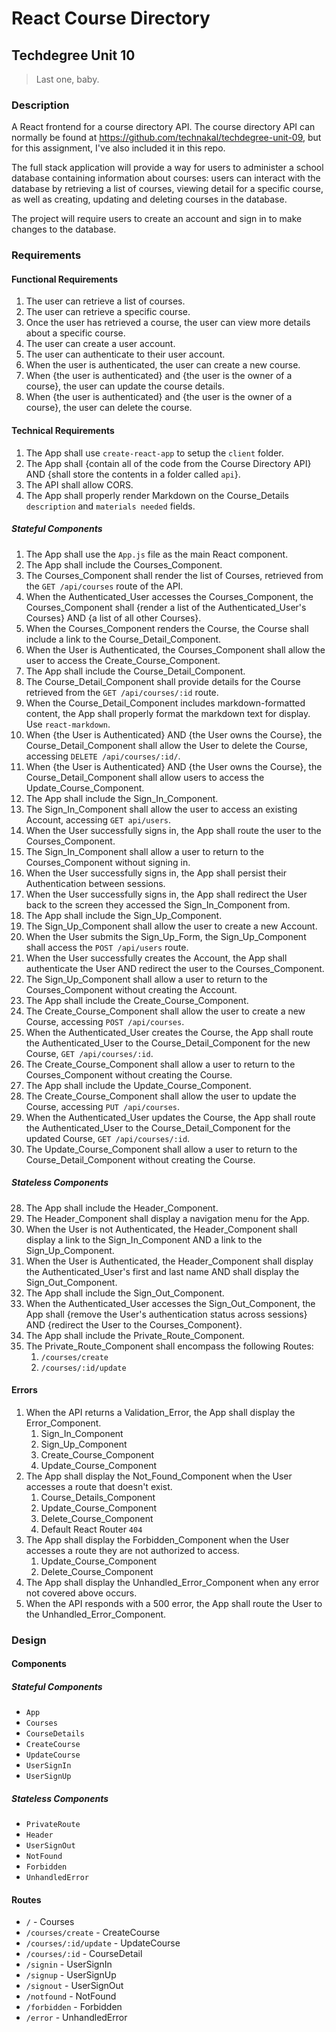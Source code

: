 # React Course Directory

## Techdegree Unit 10

> Last one, baby.

### Description

A React frontend for a course directory API. The course directory API can normally be found at https://github.com/technakal/techdegree-unit-09, but for this assignment, I've also included it in this repo.

The full stack application will provide a way for users to administer a school database containing information about courses: users can interact with the database by retrieving a list of courses, viewing detail for a specific course, as well as creating, updating and deleting courses in the database.

 The project will require users to create an account and sign in to make changes to the database.
 
 ### Requirements
 
#### Functional Requirements
1. The user can retrieve a list of courses.
2. The user can retrieve a specific course.
3. Once the user has retrieved a course, the user can view more details about a specific course.
4. The user can create a user account.
5. The user can authenticate to their user account.
6. When the user is authenticated, the user can create a new course.
7. When {the user is authenticated} and {the user is the owner of a course}, the user can update the course details.
8. When {the user is authenticated} and {the user is the owner of a course}, the user can delete the course.

#### Technical Requirements
1. The App shall use `create-react-app` to setup the `client` folder.
2. The App shall {contain all of the code from the Course Directory API} AND {shall store the contents in a folder called `api`}.
3. The API shall allow CORS.
4. The App shall properly render Markdown on the Course_Details `description` and `materials needed` fields.

##### Stateful Components
1. The App shall use the `App.js` file as the main React component.
2. The App shall include the Courses_Component.
3. The Courses_Component shall render the list of Courses, retrieved from the `GET /api/courses` route of the API.
4. When the Authenticated_User accesses the Courses_Component, the Courses_Component shall {render a list of the Authenticated_User's Courses} AND {a list of all other Courses}.
5. When the Courses_Component renders the Course, the Course shall include a link to the Course_Detail_Component.
6. When the User is Authenticated, the Courses_Component shall allow the user to access the Create_Course_Component.
7. The App shall include the Course_Detail_Component.
8. The Course_Detail_Component shall provide details for the Course retrieved from the `GET /api/courses/:id` route.
9. When the Course_Detail_Component includes markdown-formatted content, the App shall properly format the markdown text for display. Use `react-markdown`.
9. When {the User is Authenticated} AND {the User owns the Course}, the Course_Detail_Component shall allow the User to delete the Course, accessing `DELETE /api/courses/:id/`.
10. When {the User is Authenticated} AND {the User owns the Course}, the Course_Detail_Component shall allow users to access the Update_Course_Component.
11. The App shall include the Sign_In_Component.
12. The Sign_In_Component shall allow the user to access an existing Account, accessing `GET api/users`.
13. When the User successfully signs in, the App shall route the user to the Courses_Component.
14. The Sign_In_Component shall allow a user to return to the Courses_Component without signing in.
15. When the User successfully signs in, the App shall persist their Authentication between sessions.
16. When the User successfully signs in, the App shall redirect the User back to the screen they accessed the Sign_In_Component from.
15. The App shall include the Sign_Up_Component.
16. The Sign_Up_Component shall allow the user to create a new Account.
17. When the User submits the Sign_Up_Form, the Sign_Up_Component shall access the `POST /api/users` route.
18. When the User successfully creates the Account, the App shall authenticate the User AND redirect the user to the Courses_Component.
19. The Sign_Up_Component shall allow a user to return to the Courses_Component without creating the Account.
20. The App shall include the Create_Course_Component.
21. The Create_Course_Component shall allow the user to create a new Course, accessing `POST /api/courses`.
22. When the Authenticated_User creates the Course, the App shall route the Authenticated_User to the Course_Detail_Component for the new Course, `GET /api/courses/:id`. 
23. The Create_Course_Component shall allow a user to return to the Courses_Component without creating the Course.
24. The App shall include the Update_Course_Component.
25. The Create_Course_Component shall allow the user to update the Course, accessing `PUT /api/courses`.
26. When the Authenticated_User updates the Course, the App shall route the Authenticated_User to the Course_Detail_Component for the updated Course, `GET /api/courses/:id`. 
27. The Update_Course_Component shall allow a user to return to the Course_Detail_Component without creating the Course.

##### Stateless Components
28. The App shall include the Header_Component.
29. The Header_Component shall display a navigation menu for the App.
30. When the User is not Authenticated, the Header_Component shall display a link to the Sign_In_Component AND a link to the Sign_Up_Component.
31. When the User is Authenticated, the Header_Component shall display the Authenticated_User's first and last name AND shall display the Sign_Out_Component.
32. The App shall include the Sign_Out_Component.
33. When the Authenticated_User accesses the Sign_Out_Component, the App shall {remove the User's authentication status across sessions} AND {redirect the User to the Courses_Component}.
34. The App shall include the Private_Route_Component.
35. The Private_Route_Component shall encompass the following Routes:
    1. `/courses/create`
    2. `/courses/:id/update`

#### Errors
1. When the API returns a Validation_Error, the App shall display the Error_Component.
    1. Sign_In_Component
    2. Sign_Up_Component
    3. Create_Course_Component
    4. Update_Course_Component
2. The App shall display the Not_Found_Component when the User accesses a route that doesn't exist.
    1. Course_Details_Component
    2. Update_Course_Component
    3. Delete_Course_Component
    4. Default React Router `404`
3. The App shall display the Forbidden_Component when the User accesses a route they are not authorized to access.
    1. Update_Course_Component
    2. Delete_Course_Component
4. The App shall display the Unhandled_Error_Component when any error not covered above occurs.
5. When the API responds with a 500 error, the App shall route the User to the Unhandled_Error_Component.

### Design
#### Components
##### Stateful Components
- `App`
- `Courses`
- `CourseDetails`
- `CreateCourse`
- `UpdateCourse`
- `UserSignIn`
- `UserSignUp`

##### Stateless Components
- `PrivateRoute`
- `Header`
- `UserSignOut`
- `NotFound`
- `Forbidden`
- `UnhandledError`

#### Routes
- `/` - Courses
- `/courses/create` - CreateCourse
- `/courses/:id/update` - UpdateCourse
- `/courses/:id` - CourseDetail
- `/signin` - UserSignIn
- `/signup` - UserSignUp
- `/signout` - UserSignOut
- `/notfound` - NotFound
- `/forbidden` - Forbidden
- `/error` - UnhandledError